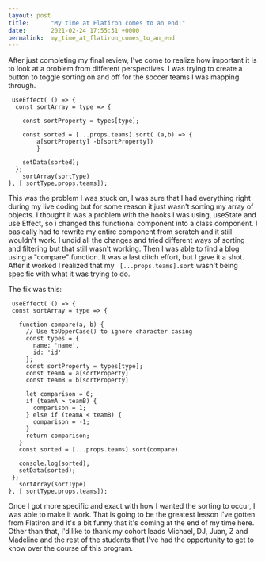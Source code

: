 ```yaml
---
layout: post
title:      "My time at Flatiron comes to an end!"
date:       2021-02-24 17:55:31 +0000
permalink:  my_time_at_flatiron_comes_to_an_end
---
```






After just completing my final review, I've come to realize how important it is to look at a problem from different perspectives. I was trying to create a button to toggle sorting on and off for the soccer teams I was mapping through.

```
 useEffect( () => {
  const sortArray = type => {
  
	const sortProperty = types[type];
  
	const sorted = [...props.teams].sort( (a,b) => {
		a[sortProperty] -b[sortProperty])
		}
  
    setData(sorted);
  };
    sortArray(sortType)
}, [ sortType,props.teams]);

```
 
 This was the problem I was stuck on, I was sure that I had everything right during my live coding but for some reason it just wasn't sorting my array of objects. I thought it was a problem with the hooks I was using, useState and use Effect, so i changed this functional component into a class component. I basically had to rewrite my entire component from scratch and it still wouldn't work. I undid all the changes and tried different ways of sorting and filtering but that still wasn't working. Then I was able to find a blog using a "compare" function. It was a last ditch effort, but I gave it a shot.
 After it worked I realized that my ``` [...props.teams].sort``` wasn't being specific with what it was trying to do.  
 
 The fix was this:
 ```
  useEffect( () => {
  const sortArray = type => {
  
    function compare(a, b) {
      // Use toUpperCase() to ignore character casing
      const types = {
        name: 'name',
        id: 'id'
      };
      const sortProperty = types[type];
      const teamA = a[sortProperty]
      const teamB = b[sortProperty]
      
      let comparison = 0;
      if (teamA > teamB) {
        comparison = 1;
      } else if (teamA < teamB) {
        comparison = -1;
      }
      return comparison;
    }
    const sorted = [...props.teams].sort(compare)
   
    console.log(sorted);
    setData(sorted);
  };
    sortArray(sortType)
}, [ sortType,props.teams]);
```


Once I got more specific and exact with how I wanted the sorting to occur, I was able to make it work. That is going to be the greatest lesson I've gotten from Flatiron and it's a bit funny that it's coming at the end of my time here. Other than that, I'd like to thank my cohort leads Michael, DJ, Juan, Z and Madeline and the rest of the students that I've had the opportunity to get to know over the course of this program.
		

	

